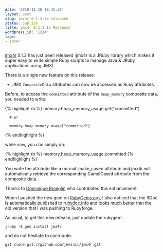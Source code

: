 ```yaml
---
date: '2010-11-20 18:45:38'
layout: post
slug: jmx4r-0-1-3-is-released
status: publish
title: jmx4r 0.1.3 Is Released
wordpress_id: '1324'
tags:
- jmx4r
---
```


[jmx4r][jmx4r] 0.1.3 has just been released (jmx4r is a JRuby library which makes it super easy to write simple Ruby scripts to manage Java & JRuby applications using JMX).

There is a single new feature on this release:

* JMX `CompositeData` attributes can now be accessed as Ruby attributes.  

Before, to access the `committed` attribute of the `heap_memory` composite data, you needed to write:

{% highlight rb %}
      memory.heap_memory_usage.get("committed")
      
      # or
      
      memory.heap_memory_usage["committed"]
{% endhighlight %}    

while now, you can simply do:

{% highlight rb %}
      memory.heap_memory_usage.committed
{% endhighlight %}    

You write the attribute like a normal snake_cased attribute and jmx4r will automatically retrieve the corresponding CamelCased attribute from the composite data.

Thanks to [Dominique Broeglin][dg] who contributed this enhancement.

When I pushed the new gem on [RubyGems.org][rubygems], I also noticed that the RDoc is automatically published to [rubydoc.info][rubydoc] and looks much better that the old version that I was pushing to Rubyforge.

As usual, to get this new release, just update the rubygem:

    jruby -S gem install jmx4r

and do not hesitate to contribute:

    git clone git://github.com/jmesnil/jmx4r.git

[jmx4r]: http://github.com/jmesnil/jmx4r
[dg]: http://dominique.broeglin.fr/
[rubygems]: https://rubygems.org/gems/jmx4r
[rubydoc]: http://rubydoc.info/gems/jmx4r/frames
